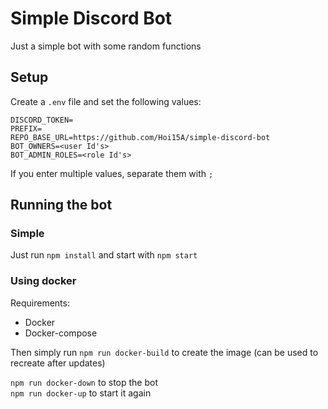 # Simple Discord Bot
Just a simple bot with some random functions

## Setup
Create a `.env` file and set the following values:
```
DISCORD_TOKEN=
PREFIX=
REPO_BASE_URL=https://github.com/Hoi15A/simple-discord-bot
BOT_OWNERS=<user Id's>
BOT_ADMIN_ROLES=<role Id's>
```
If you enter multiple values, separate them with `;`


## Running the bot
### Simple
Just run `npm install` and start with `npm start`

### Using docker
Requirements:
- Docker
- Docker-compose

Then simply run `npm run docker-build` to create the image (can be used to recreate after updates)

`npm run docker-down` to stop the bot<br>
`npm run docker-up` to start it again
